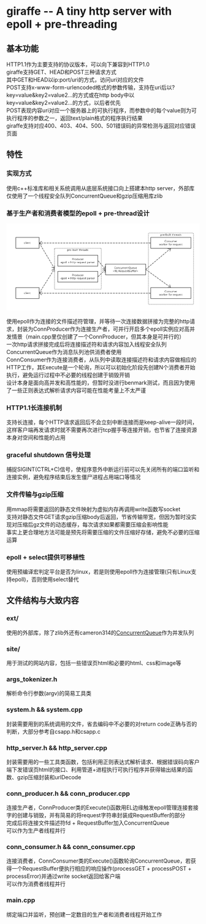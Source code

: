 giraffe -- A tiny http server with epoll + pre-threading
==============================================================

基本功能
----------------------------------------

HTTP1.1作为主要支持的协议版本，可以向下兼容到HTTP1.0  
giraffe支持GET、HEAD和POST三种请求方式  
其中GET和HEAD以ip:port/uri的方式，访问uri对应的文件  
POST支持x-www-form-urlencoded格式的参数传输，支持在uri后以?key=value&key2=value2...的方式或在http body中以key=value&key2=value2...的方式，以后者优先  
POST表现内容uri对应一个服务器上的可执行程序，而参数中的每个value则为可执行程序的参数之一，返回text/plain格式的程序执行结果  
giraffe支持对应400、403、404、500、501错误码的异常检测与返回对应错误页面  

特性
-----------------------------------------

### 实现方式

使用c++标准库和相关系统调用从底层系统接口向上搭建本http server，外部库仅使用了一个线程安全队列ConcurrentQueue和gzip压缩用库zlib  

### 基于生产者和消费者模型的epoll + pre-thread设计

![giraffe-design](giraffe-design.png)

使用epoll作为连接的文件描述符管理，并等待一次连接数据拼接为完整的http请求，封装为ConnProducer作为连接生产者，可并行开启多个epoll实例应对高并发情景（main.cpp里仅创建了一个ConnProducer，但其本身是可并行的）  
一次http请求拼接完成后将连接描述符和请求内容加入线程安全队列ConcurrentQueue作为消息队列池供消费者使用  
ConnConsumer作为连接消费者，从队列中读取连接描述符和请求内容做相应的HTTP工作，其Execute是一个轮询，所以可以初始化阶段先创建N个消费者开始执行，避免运行过程中不必要的线程创建于销毁开销  
设计本身是面向高并发和高性能的，但暂时没进行benmark测试，而且因为使用了一些正则表达式解析请求内容可能在性能考量上不太严谨  

### HTTP1.1长连接机制

支持长连接，每个HTTP请求返回后不会立刻中断连接而是keep-alive一段时间，这样客户端再发请求时就不需要再次进行tcp握手等连接开销，也节省了连接资源本身对空间和性能的占用

### graceful shutdown 信号处理

捕捉SIGINT(CTRL+C)信号，使程序意外中断运行前可以先关闭所有的端口监听和连接实例，避免程序结束后发生僵尸进程占用端口等情况

### 文件传输与gzip压缩

用mmap将需要返回的静态文件映射为虚拟内存再调用write函数写socket  
支持对静态文件GET请求gzip压缩body后返回，节省传输带宽，但因为暂时没实现对压缩后gz文件的动态缓存，每次请求如果都需要压缩会影响性能  
事实上更合理地方法可能是预先将需要压缩的文件压缩好存储，避免不必要的压缩运算  

### epoll + select提供可移植性

使用预编译宏判定平台是否为linux，若是则使用epoll作为连接管理(只有Linux支持epoll)，否则使用select替代  

文件结构与大致内容
-----------------------------------------

### ext/

使用的外部库，除了zlib外还有cameron314的[ConcurrentQueue](https://github.com/cameron314/concurrentqueue)作为并发队列  

### site/

用于测试的网站内容，包括一些错误页html和必要的html、css和image等  

### args_tokenizer.h

解析命令行参数(argv)的简易工具类  

### system.h && system.cpp

封装需要用到的系统调用的文件，省去编码中不必要的对return code正确与否的判断，大部分参考自csapp.h和csapp.c  

### http_server.h && http_server.cpp

封装需要用的一些工具类函数，包括利用正则表达式解析请求、根据错误码向客户端下发错误页html的接口、利用管道+进程执行可执行程序并获得输出结果的函数、gzip压缩封装和urlDecode  

### conn_producer.h && conn_producer.cpp

连接生产者，ConnProducer类的Execute()函数用EL边缘触发epoll管理连接套接字的创建与销毁，并有简易的将request字符串封装成RequestBuffer的部分  
完成后将连接文件描述符fd + RequestBuffer加入ConcurrentQueue  
可以作为生产者线程并行

### conn_consumer.h && conn_consumer.cpp

连接消费者，ConnConsumer类的Execute()函数轮询ConcurrentQueue，若获得一个RequestBuffer便执行相应的响应操作(processGET + processPOST + processError)并通过write socket返回给客户端  
可以作为消费者线程并行  

### main.cpp

绑定端口并监听，预创建一定数目的生产者和消费者线程开始工作  